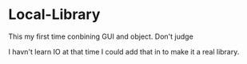 # Local-Library
This my first time conbining GUI and object. 
Don't judge

I havn't learn IO at that time
I could add that in to make it a real library. 
